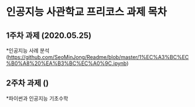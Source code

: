 # 인공지능 사관학교 프리코스 과제 목차

## 1주차 과제 (2020.05.25)
*인공지능 사례 분석(https://github.com/SeoMinJong/Readme/blob/master/1%EC%A3%BC%EC%B0%A8%20%EA%B3%BC%EC%A0%9C.ipynb)

## 2주차 과제 ()
*파이썬과 인공지능 기초수학
